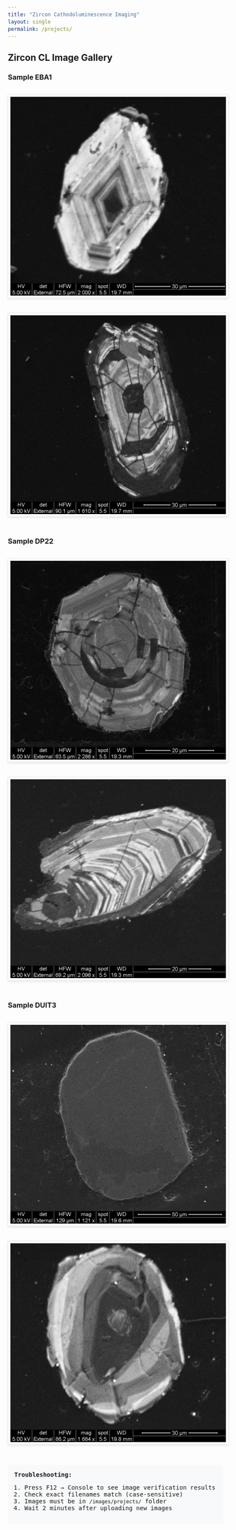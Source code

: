 ```yaml
---
title: "Zircon Cathodoluminescence Imaging"
layout: single
permalink: /projects/
---
```


<script>
// Debugging tool - will show in browser console (F12)
function verifyImages() {
  const images = [
    '/images/projects/EBA1-CL-007.png',
    '/images/projects/EBA1-CL-015.png',
    '/images/projects/DP22-CL-015.png',
    '/images/projects/DP22-CL-025.png',
    '/images/projects/DUIT3-CL-005.png',
    '/images/projects/DUIT3-CL-008.png'
  ];
  
  console.log('=== Image Verification ===');
  images.forEach(img => {
    const testImg = new Image();
    testImg.onload = () => console.log(`✓ ${img} exists`);
    testImg.onerror = () => console.log(`✗ ${img} MISSING`);
    testImg.src = img;
  });
}
document.addEventListener('DOMContentLoaded', verifyImages);
</script>

<style>
.image-grid {
  display: grid;
  grid-template-columns: repeat(auto-fit, minmax(400px, 1fr));
  gap: 20px;
  margin: 30px 0;
}
.zircon-img {
  width: 100%;
  border: 1px solid #eaeaea;
  padding: 5px;
  background: white;
  box-shadow: 0 2px 5px rgba(0,0,0,0.1);
}
.debug-info {
  background: #f8f9fa;
  padding: 15px;
  border-radius: 4px;
  margin: 20px 0;
  font-family: monospace;
}
</style>

## Zircon CL Image Gallery

### Sample EBA1
<div class="image-grid">
  <img src="/images/projects/EBA1-CL-007.png" 
       class="zircon-img" 
       alt="EBA1 Zircon CL 007"
       onerror="this.src='/assets/images/image-error.png'">
  
  <img src="/images/projects/EBA1-CL-015.png" 
       class="zircon-img" 
       alt="EBA1 Zircon CL 015"
       onerror="this.src='/assets/images/image-error.png'">
</div>

### Sample DP22
<div class="image-grid">
  <img src="/images/projects/DP22-CL-015.png" 
       class="zircon-img" 
       alt="DP22 Zircon CL 015"
       onerror="this.src='/assets/images/image-error.png'">
  
  <img src="/images/projects/DP22-CL-025.png" 
       class="zircon-img" 
       alt="DP22 Zircon CL 025"
       onerror="this.src='/assets/images/image-error.png'">
</div>

### Sample DUIT3
<div class="image-grid">
  <img src="/images/projects/DUIT3-CL-005.png" 
       class="zircon-img" 
       alt="DUIT3 Zircon CL 005"
       onerror="this.src='/assets/images/image-error.png'">
  
  <img src="/images/projects/DUIT3-CL-008.png" 
       class="zircon-img" 
       alt="DUIT3 Zircon CL 008"
       onerror="this.src='/assets/images/image-error.png'">
</div>

<div class="debug-info">
  <strong>Troubleshooting:</strong>
  <ol>
    <li>Press <kbd>F12</kbd> → Console to see image verification results</li>
    <li>Check exact filenames match (case-sensitive)</li>
    <li>Images must be in <code>/images/projects/</code> folder</li>
    <li>Wait 2 minutes after uploading new images</li>
  </ol>
</div>
